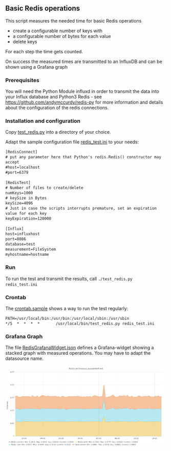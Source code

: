 ## Basic Redis operations

This script measures the needed time for basic Redis operations
- create a configurable number of keys with
- a configurable number of bytes for each value
- delete keys


For each step the time gets counted.

On success the measured times are transmitted to an InfluxDB and can be shown using a Grafana graph

### Prerequisites

You will need the Python Module influxd in order to transmit the data into your Influx database and Python3 Redis - see https://github.com/andymccurdy/redis-py for more information and details about the configuration of the redis connections.

### Installation and configuration

Copy [test_redis.py](test_redis.py) into a directory of your choice.

Adapt the sample configuration file [redis_test.ini](redis_test.ini) to your needs:

```
[RedisConnect]
# put any parameter here that Python's redis.Redis() constructor may accept
#host=localhost
#port=6379

[RedisTest]
# Number of files to create/delete
numKeys=1000
# keySize in Bytes
keySize=4096
# Just in case the scripts interrupts premature, set an expiration value for each key
keyExpiration=120000

[Influx]
host=influxhost
port=8086
database=test
measurement=FileSystem
myhostname=hostname
```

### Run

To run the test and transmit the results, call `./test_redis.py redis_test.ini`

### Crontab

The [crontab.sample](crontab.sample) shows a way to run the test regularly:
```
PATH=/usr/local/bin:/usr/bin:/usr/local/sbin:/usr/sbin
*/5  *  *  *  *	      /usr/local/bin/test_redis.py redis_test.ini   
```

### Grafana Graph

The file [RedisGrafanaWidget.json](RedisGrafanaWidget.json) defines a Grafana-widget showing a stacked graph with measured operations. You may have to adapt the datasource name.

![Grafana Image](graph.png)

